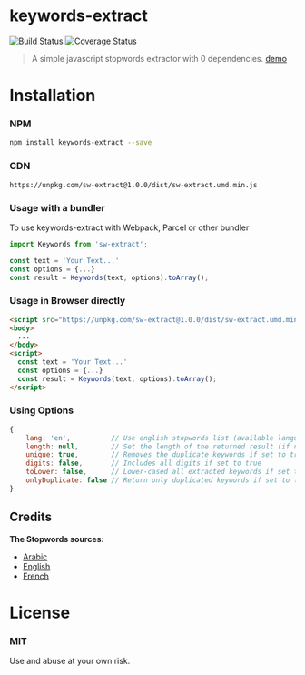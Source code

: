 # keywords-extract 
[![Build Status](https://travis-ci.com/AmineYagoub/keywords-extract.svg?branch=master)](https://travis-ci.com/AmineYagoub/keywords-extract)
[![Coverage Status](https://coveralls.io/repos/github/AmineYagoub/keywords-extract/badge.svg?branch=master)](https://coveralls.io/github/AmineYagoub/keywords-extract?branch=master)
> A simple javascript stopwords extractor with 0 dependencies. [demo](https://amineyagoub.github.io/keywords-extract-demo/)
# Installation

### NPM

```bash
npm install keywords-extract --save
```

### CDN
`https://unpkg.com/sw-extract@1.0.0/dist/sw-extract.umd.min.js`

### Usage with a bundler
To use keywords-extract with Webpack, Parcel or other bundler

```js
import Keywords from 'sw-extract';

const text = 'Your Text...'
const options = {...}
const result = Keywords(text, options).toArray();
```

### Usage in Browser directly
```html
<script src="https://unpkg.com/sw-extract@1.0.0/dist/sw-extract.umd.min.js"></script>
<body>
  ...
</body>
<script>
  const text = 'Your Text...'
  const options = {...}
  const result = Keywords(text, options).toArray();
</script>
```
### Using Options
```javascript
{
    lang: 'en',          // Use english stopwords list (available languages: ar, en, fr)
    length: null,        // Set the length of the returned result (if null return all result)
    unique: true,        // Removes the duplicate keywords if set to true
    digits: false,       // Includes all digits if set to true
    toLower: false,      // Lower-cased all extracted keywords if set to true
    onlyDuplicate: false // Return only duplicated keywords if set to true
}
```
## Credits

**The Stopwords sources:**

- [Arabic](https://github.com/6/stopwords-json)
- [English](https://dev.mysql.com/doc/refman/8.0/en/fulltext-stopwords.html)
- [French](https://github.com/6/stopwords-json)

# License

### MIT

Use and abuse at your own risk.